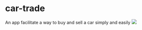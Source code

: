# car-trade
An app facilitate a way to buy and sell a car simply and easily 
<img src="https://imgur.com/AqLx1W1" />
